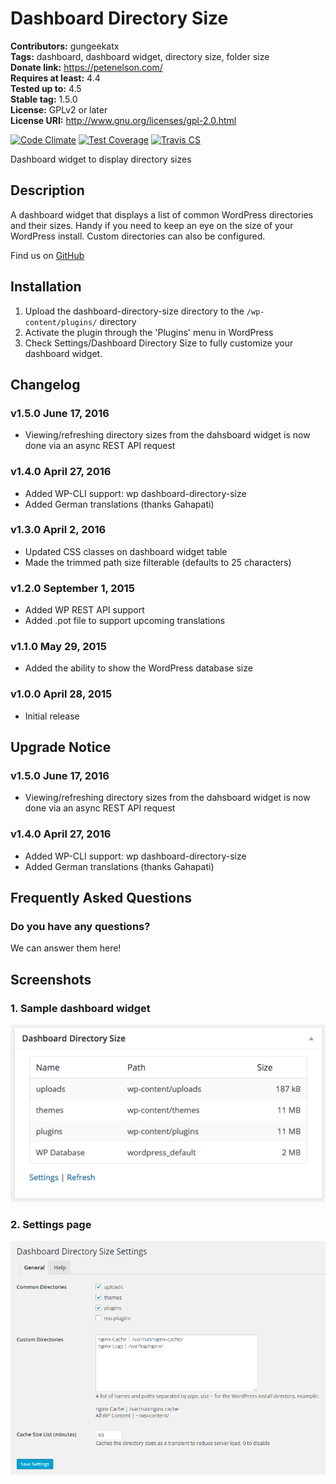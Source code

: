 # Dashboard Directory Size #
**Contributors:** gungeekatx  
**Tags:** dashboard, dashboard widget, directory size, folder size  
**Donate link:** https://petenelson.com/  
**Requires at least:** 4.4  
**Tested up to:** 4.5  
**Stable tag:** 1.5.0  
**License:** GPLv2 or later  
**License URI:** http://www.gnu.org/licenses/gpl-2.0.html  

[![Code Climate](https://codeclimate.com/github/petenelson/dashboard-directory-size/badges/gpa.svg)](https://codeclimate.com/github/petenelson/dashboard-directory-size)
[![Test Coverage](https://codeclimate.com/github/petenelson/dashboard-directory-size/badges/coverage.svg)](https://codeclimate.com/github/petenelson/dashboard-directory-size/coverage)
[![Travis CS](https://api.travis-ci.org/petenelson/dashboard-directory-size.svg)](https://travis-ci.org/petenelson/dashboard-directory-size)


Dashboard widget to display directory sizes

## Description ##

A dashboard widget that displays a list of common WordPress directories and their sizes.  Handy if you need to keep an eye on the size of your WordPress install.  Custom directories can also be configured.

Find us on [GitHub](https://github.com/petenelson/dashboard-directory-size)


## Installation ##

1. Upload the dashboard-directory-size directory to the `/wp-content/plugins/` directory
2. Activate the plugin through the 'Plugins' menu in WordPress
3. Check Settings/Dashboard Directory Size to fully customize your dashboard widget.


## Changelog ##

### v1.5.0 June 17, 2016 ###
* Viewing/refreshing directory sizes from the dahsboard widget is now done via an async REST API request

### v1.4.0 April 27, 2016 ###
* Added WP-CLI support: wp dashboard-directory-size
* Added German translations (thanks Gahapati)

### v1.3.0 April 2, 2016 ###
* Updated CSS classes on dashboard widget table
* Made the trimmed path size filterable (defaults to 25 characters)

### v1.2.0 September 1, 2015 ###
* Added WP REST API support
* Added .pot file to support upcoming translations

### v1.1.0 May 29, 2015 ###
* Added the ability to show the WordPress database size

### v1.0.0 April 28, 2015 ###
* Initial release


## Upgrade Notice ##

### v1.5.0 June 17, 2016 ###
* Viewing/refreshing directory sizes from the dahsboard widget is now done via an async REST API request

### v1.4.0 April 27, 2016 ###
* Added WP-CLI support: wp dashboard-directory-size
* Added German translations (thanks Gahapati)


## Frequently Asked Questions ##

### Do you have any questions? ###
We can answer them here!


## Screenshots ##

### 1. Sample dashboard widget ###
![Sample dashboard widget](https://raw.githubusercontent.com/petenelson/dashboard-directory-size/master/assets/screenshot-1.png)

### 2. Settings page ###
![Settings page](https://raw.githubusercontent.com/petenelson/dashboard-directory-size/master/assets/screenshot-2.png)


